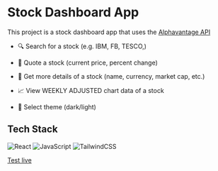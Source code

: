# Stock Dashboard App
This project is a stock dashboard app that uses the [Alphavantage API](https://www.alphavantage.co/documentation)

- 🔍 Search for a stock (e.g. IBM, FB, TESCO,)

- 💸 Quote a stock (current price, percent change)

- 📝 Get more details of a stock (name, currency, market cap, etc.)

- 📈 View WEEKLY ADJUSTED chart data of a stock

- 🌙 Select theme (dark/light)


## Tech Stack
<img alt="React" src="https://img.shields.io/badge/react-%2320232a.svg?style=for-the-badge&logo=react&logoColor=%2361DAFB"/> <img alt="JavaScript" src="https://img.shields.io/badge/javascript-%23323330.svg?style=for-the-badge&logo=javascript&logoColor=%23F7DF1E"/> ![TailwindCSS](https://img.shields.io/badge/tailwindcss-%2338B2AC.svg?style=for-the-badge&logo=tailwind-css&logoColor=white)


[Test live](https://clepher-test-kkke.vercel.app)





